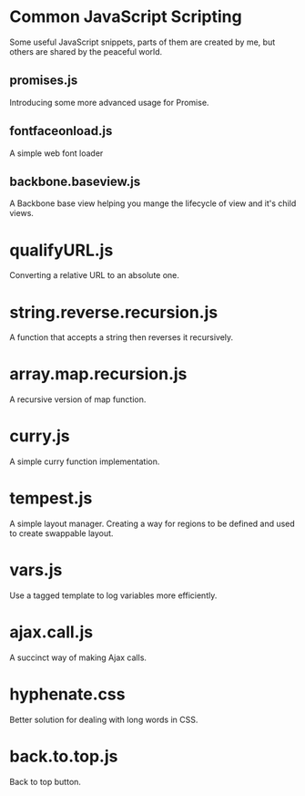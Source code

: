 # Common JavaScript Scripting

Some useful JavaScript snippets, parts of them are created by me, but others are shared by the peaceful world.

## promises.js

Introducing some more advanced usage for Promise.

## fontfaceonload.js

A simple web font loader

## backbone.baseview.js

A Backbone base view helping you mange the lifecycle of view and it's child views.

# qualifyURL.js

Converting a relative URL to an absolute one.

# string.reverse.recursion.js

A function that accepts a string then reverses it recursively.

# array.map.recursion.js

A recursive version of map function.

# curry.js

A simple curry function implementation.

# tempest.js

A simple layout manager. Creating a way for regions to be defined and used to create swappable layout.

# vars.js

Use a tagged template to log variables more efficiently.

# ajax.call.js

A succinct way of making Ajax calls.

# hyphenate.css

Better solution for dealing with long words in CSS.

# back.to.top.js

Back to top button.
